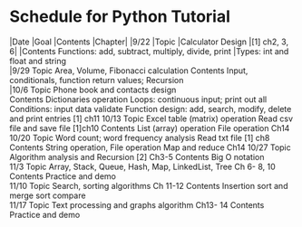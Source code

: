 # Schedule for Python Tutorial

|Date	|Goal	|Contents	|Chapter|
|9/22	|Topic	|Calculator Design	|[1] ch2, 3, 6|
	|Contents	Functions: add, subtract, multiply, divide, print 
|Types: int and float and string	
|9/29	Topic	Area, Volume, Fibonacci calculation	
	Contents	Input, conditionals, function return values; Recursion	
|10/6	Topic	Phone book and contacts design	
	Contents	Dictionaries operation
Loops: continuous input; print out all
Conditions: input data validate
Function design: add, search, modify, delete and print entries	[1] ch11
10/13	Topic	Excel table (matrix) operation
Read csv file and save file	[1]ch10
	Contents	List (array) operation
File operation	Ch14
10/20	Topic	Word count; word frequency analysis
Read txt file	[1] ch8
	Contents	String operation, 
File operation
Map and reduce	Ch14
10/27	Topic	Algorithm analysis and Recursion	[2] Ch3-5
	Contents	Big O notation	
11/3	Topic	Array, Stack, Queue, Hash, Map, LinkedList, Tree	Ch 6- 8, 10
	Contents	Practice and demo	
11/10	Topic	Search, sorting algorithms	Ch 11-12
	Contents	Insertion sort and merge sort compare	
11/17	Topic	Text processing and graphs algorithm	Ch13- 14
	Contents	Practice and demo	
